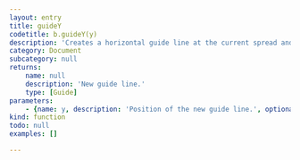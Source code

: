 ```yaml
---
layout: entry
title: guideY
codetitle: b.guideY(y)
description: 'Creates a horizontal guide line at the current spread and current layer.'
category: Document
subcategory: null
returns:
    name: null
    description: 'New guide line.'
    type: [Guide]
parameters:
    - {name: y, description: 'Position of the new guide line.', optional: false, type: [Number]}
kind: function
todo: null
examples: []

---
```

